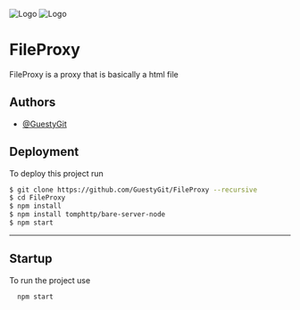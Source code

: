 
![Logo](https://uv.guestyrepl.repl.co/main/fullogo.png)
![Logo](https://uv.guestyrepl.repl.co/main/filedark.png)

# FileProxy

FileProxy is a proxy that is basically a html file


## Authors

- [@GuestyGit](https://www.github.com/GuestyGit)


## Deployment

To deploy this project run

```bash
$ git clone https://github.com/GuestyGit/FileProxy --recursive
$ cd FileProxy
$ npm install
$ npm install tomphttp/bare-server-node
$ npm start
```
---


## Startup

To run the project use

```bash
  npm start
```
